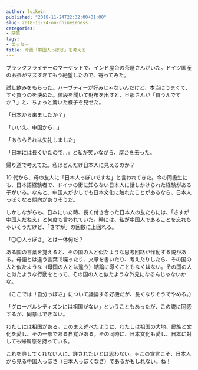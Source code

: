 ```yaml
---
author: loikein
published: "2018-11-24T22:32:00+01:00"
slug: 2018-11-24-on-chineseness
categories:
- 随笔
tags:
- エッセー
title: 今更「中国人っぽさ」を考える
---
```

ブラックフライデーのマーケットで、インド屋台の茶屋さんがいた。ドイツ国産のお茶がマズすぎてもう絶望したので、寄ってみた。

試し飲みをもらった。ハーブティーが好みじゃないんだけど、本当にうまくて、すぐ買うのを決めた。値段を聞いて財布を出すと、旦那さんが「買うんですか？」と、ちょっと驚いた様子を見せた。

「日本から来ましたか？」

「いいえ、中国から…」

「あららそれは失礼しました」

「日本には長くいたので…」と私が笑いながら、屋台を去った。

  

帰り道で考えてた。私はどんだけ日本人に見えるのか？

10 代から、母の友人に「日本人っぽいですね」と言われてきた。今の同級生にも、日本語経験者で、ドイツの街に知らない日本人に話しかけられた経験がある子がいる。なんと、中国人が少しでも日本文化に触れたことがあるなら、日本人っぽくなる傾向がありそうだ。

しかしながらも、日本にいた時、長く付き合った日本人の友たちには、「さすが中国人だねえ」と何度も言われていた。時には、私が中国人であることを忘れちゃいそうだけど、「さすが」の回数に上回れる。

「〇〇人っぽさ」とは一体何だ？

ある国の言葉を覚えると、その国の人と似たような思考回路が作動する説がある。母語とは違う言葉で喋ったり、文章を書いたり、考えたりしたら、その国の人と似たような（母国の人とは違う）結論に導くこともなくはない。その国の人と似たような行動をとって、その国の人と似たような外見になるんじゃないかな。

  

（ここでは「自分っぽさ」について議論する好機だが、長くなりそうでやめる。）

  

「グローバルシティズンには祖国がない」ということもあったが、この説に同感するが、同意はできない。

わたしには祖国がある。[このまえ述べた](https://loikein.blogspot.com/2017/11/blog-post_17.html)ように、わたしは祖国の大地、民族と文化を愛し、その一部である自覚がある。その同時に、日本文化も愛し、日本に対しても帰属感を持っている。

これを許してくれない人に、許されたいとは思わない。←この宣言こそ、日本人から見る中国人っぽさ（日本人っぽくなさ）であるかもしれない。ね！
